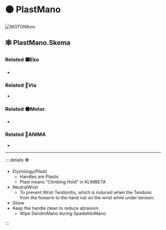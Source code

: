 # 🟠 <motor>PlastMano</motor>

![MOTONIkon](/Ikon/Motor_Ikon.png)

## 🕸 PlastMano.Skema

### Related 🟩<ekos>Eko</ekos>

-

### Related 🔻<via>Via</via>

-

### Related 🟠<motor>Motor</motor>

-

### Related 💜<anima>ANIMA</anima>

-

---

<!-- =================================================== -->
<!-- =================================================== -->
<!-- =================================================== -->
<!-- =================================================== -->
<!-- =================================================== -->
::: details 🛠

- Etymology(Plast)
    - Handles are Plastic
    - Plast means "Climbing Hold" in KLIMBETA
- NeutralWrist
    - To prevent Wrist Tendonitis, which is induced when the Tendons from the forearm to the hand rub on the wrist while under tension.
- Glove
- Keep the handle clean to reduce abraision
    - Wipe DendroMano during SpadeAlloMano

:::
